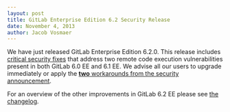 ```yaml
---
layout: post
title: GitLab Enterprise Edition 6.2 Security Release
date: November 4, 2013
author: Jacob Vosmaer
---
```

We have just released GitLab Enterprise Edition 6.2.0.
This release includes [critical security fixes](/2013/11/04/gitlab-ce-6-2-and-5-4-security-release) that address two remote code execution vulnerabilities present in both GitLab 6.0 EE and 6.1 EE.
We advise all our users to upgrade immediately or apply the [**two** workarounds from the security announcement](/2013/11/04/gitlab-ce-6-2-and-5-4-security-release).

For an overview of the other improvements in GitLab 6.2 EE please see [the changelog](https://gitlab.com/subscribers/gitlab-ee/blob/master/CHANGELOG-EE).
